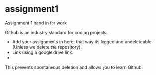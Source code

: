 # assignment1
Assignment 1 hand in for work

Github is an industry standard for coding projects. 

- Add your assignments in here, that way its logged and undeleteable (Unless we delete the repository).
- Link using a google drive link. 
- 
This prevents spontaneous deletion and allows you to learn Github. 
